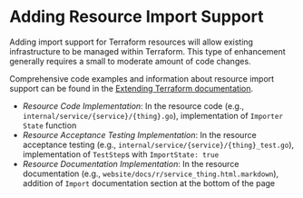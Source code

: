 # Adding Resource Import Support

Adding import support for Terraform resources will allow existing infrastructure to be managed within Terraform. This type of enhancement generally requires a small to moderate amount of code changes.

Comprehensive code examples and information about resource import support can be found in the [Extending Terraform documentation](https://www.terraform.io/docs/extend/resources/import.html).

- _Resource Code Implementation_: In the resource code (e.g., `internal/service/{service}/{thing}.go`), implementation of `Importer` `State` function
- _Resource Acceptance Testing Implementation_: In the resource acceptance testing (e.g., `internal/service/{service}/{thing}_test.go`), implementation of `TestStep`s with `ImportState: true`
- _Resource Documentation Implementation_: In the resource documentation (e.g., `website/docs/r/service_thing.html.markdown`), addition of `Import` documentation section at the bottom of the page
